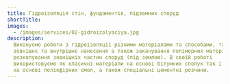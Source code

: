 ```yaml
---
title: Гідроізоляція стін, фундаментів, підземних споруд
shortTitle:
images:
  - /images/services/02-gidroizolyaciya.jpg
description:
  Виконуємо роботи з гідроізоляції різними матеріалами та способами, такими як -
  зовнішнє та внутрішнє нанесення а також закачування полімерних матеріалів без
  розкопування зовнішніх частин споруд (під землею). В своїй роботі
  використовуємо як класичні матеріали на основі бітумних сполук так і новітні
  на основі поліефірних смол, а також спеціальні цементні розчини.
---
```

